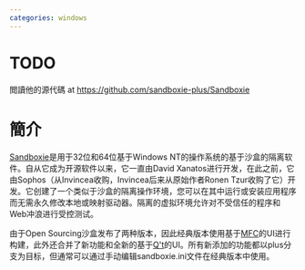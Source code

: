 ```yaml
---
categories: windows
---
```

# TODO

閲讀他的源代碼 at https://github.com/sandboxie-plus/Sandboxie

# 簡介

[Sandboxie](https://sandboxie-plus.com/Sandboxie)是用于32位和64位基于Windows NT的操作系统的基于沙盒的隔离软件。自从它成为开源软件以来，它一直由David Xanatos进行开发，在此之前，它由Sophos（从Invincea收购，Invincea后来从原始作者Ronen Tzur收购了它）开发。它创建了一个类似于沙盒的隔离操作环境，您可以在其中运行或安装应用程序而无需永久修改本地或映射驱动器。隔离的虚拟环境允许对不受信任的程序和Web冲浪进行受控测试。

由于Open Sourcing沙盒发布了两种版本，因此经典版本使用基于[MFC](https://en.wikipedia.org/wiki/Microsoft_Foundation_Class_Library)的UI进行构建，此外还合并了新功能和全新的基于[Q't](https://www.qt.io/)的UI。所有新添加的功能都以plus分支为目标，但通常可以通过手动编辑sandboxie.ini文件在经典版本中使用。